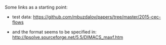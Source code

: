Some links as a starting point:

- test data: https://github.com/mbuzdalov/papers/tree/master/2015-cec-flows

- and the format seems to be specified in: http://lpsolve.sourceforge.net/5.5/DIMACS_maxf.htm

